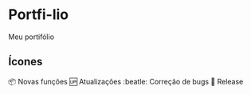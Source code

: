 # Portfi-lio
Meu portifólio

## Ícones

:package: Novas funções
:up: Atualizações
:beatle: Correção de bugs
:checkered_flag: Release